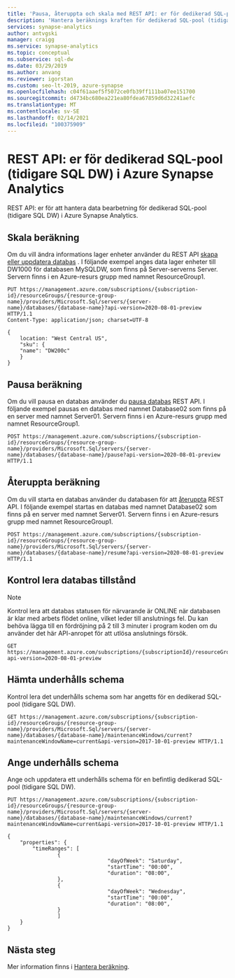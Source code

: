 ```yaml
---
title: 'Pausa, återuppta och skala med REST API: er för dedikerad SQL-pool (tidigare SQL DW)'
description: 'Hantera beräknings kraften för dedikerad SQL-pool (tidigare SQL DW) i Azure Synapse Analytics via REST-API: er.'
services: synapse-analytics
author: antvgski
manager: craigg
ms.service: synapse-analytics
ms.topic: conceptual
ms.subservice: sql-dw
ms.date: 03/29/2019
ms.author: anvang
ms.reviewer: igorstan
ms.custom: seo-lt-2019, azure-synapse
ms.openlocfilehash: c04f61aaef5f5072ce0fb39ff111ba07ee151700
ms.sourcegitcommit: d4734bc680ea221ea80fdea67859d6d32241aefc
ms.translationtype: MT
ms.contentlocale: sv-SE
ms.lasthandoff: 02/14/2021
ms.locfileid: "100375909"
---
```

# <a name="rest-apis-for-dedicated-sql-pool-formerly-sql-dw-in-azure-synapse-analytics"></a>REST API: er för dedikerad SQL-pool (tidigare SQL DW) i Azure Synapse Analytics

REST API: er för att hantera data bearbetning för dedikerad SQL-pool (tidigare SQL DW) i Azure Synapse Analytics.

## <a name="scale-compute"></a>Skala beräkning

Om du vill ändra informations lager enheter använder du REST API [skapa eller uppdatera databas](/rest/api/sql/databases/createorupdate) . I följande exempel anges data lager enheter till DW1000 för databasen MySQLDW, som finns på Server-serverns Server. Servern finns i en Azure-resurs grupp med namnet ResourceGroup1.

```
PUT https://management.azure.com/subscriptions/{subscription-id}/resourceGroups/{resource-group-name}/providers/Microsoft.Sql/servers/{server-name}/databases/{database-name}?api-version=2020-08-01-preview HTTP/1.1
Content-Type: application/json; charset=UTF-8

{
    location: "West Central US",
    "sku": {
    "name": "DW200c"
    }
}
```

## <a name="pause-compute"></a>Pausa beräkning

Om du vill pausa en databas använder du [pausa databas](/rest/api/sql/databases/pause) REST API. I följande exempel pausas en databas med namnet Database02 som finns på en server med namnet Server01. Servern finns i en Azure-resurs grupp med namnet ResourceGroup1.

```
POST https://management.azure.com/subscriptions/{subscription-id}/resourceGroups/{resource-group-name}/providers/Microsoft.Sql/servers/{server-name}/databases/{database-name}/pause?api-version=2020-08-01-preview HTTP/1.1
```

## <a name="resume-compute"></a>Återuppta beräkning

Om du vill starta en databas använder du databasen för att [återuppta](/rest/api/sql/databases/resume) REST API. I följande exempel startas en databas med namnet Database02 som finns på en server med namnet Server01. Servern finns i en Azure-resurs grupp med namnet ResourceGroup1.

```
POST https://management.azure.com/subscriptions/{subscription-id}/resourceGroups/{resource-group-name}/providers/Microsoft.Sql/servers/{server-name}/databases/{database-name}/resume?api-version=2020-08-01-preview HTTP/1.1
```

## <a name="check-database-state"></a>Kontrol lera databas tillstånd

> [!NOTE]
> Kontrol lera att databas statusen för närvarande är ONLINE när databasen är klar med arbets flödet online, vilket leder till anslutnings fel. Du kan behöva lägga till en fördröjning på 2 till 3 minuter i program koden om du använder det här API-anropet för att utlösa anslutnings försök.

```
GET https://management.azure.com/subscriptions/{subscriptionId}/resourceGroups/{resourceGroupName}/providers/Microsoft.Sql/servers/{serverName}/databases/{databaseName}?api-version=2020-08-01-preview
```

## <a name="get-maintenance-schedule"></a>Hämta underhålls schema

Kontrol lera det underhålls schema som har angetts för en dedikerad SQL-pool (tidigare SQL DW).

```
GET https://management.azure.com/subscriptions/{subscription-id}/resourceGroups/{resource-group-name}/providers/Microsoft.Sql/servers/{server-name}/databases/{database-name}/maintenanceWindows/current?maintenanceWindowName=current&api-version=2017-10-01-preview HTTP/1.1

```

## <a name="set-maintenance-schedule"></a>Ange underhålls schema

Ange och uppdatera ett underhålls schema för en befintlig dedikerad SQL-pool (tidigare SQL DW).

```
PUT https://management.azure.com/subscriptions/{subscription-id}/resourceGroups/{resource-group-name}/providers/Microsoft.Sql/servers/{server-name}/databases/{database-name}/maintenanceWindows/current?maintenanceWindowName=current&api-version=2017-10-01-preview HTTP/1.1

{
    "properties": {
        "timeRanges": [
                {
                                "dayOfWeek": "Saturday",
                                "startTime": "00:00",
                                "duration": "08:00",
                },
                {
                                "dayOfWeek": "Wednesday",
                                "startTime": "00:00",
                                "duration": "08:00",
                }
                ]
    }
}

```

## <a name="next-steps"></a>Nästa steg

Mer information finns i [Hantera beräkning](sql-data-warehouse-manage-compute-overview.md).
